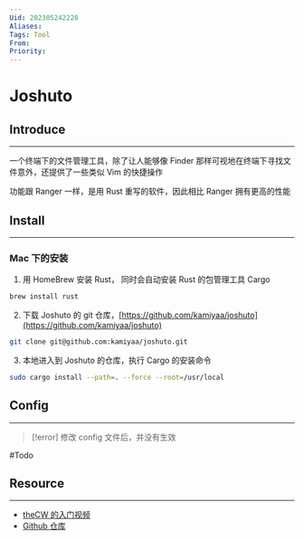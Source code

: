 ```yaml
---
Uid: 202305242228
Aliases: 
Tags: Tool
From: 
Priority: 
---
```

# Joshuto

## Introduce 
---
一个终端下的文件管理工具，除了让人能够像 Finder 那样可视地在终端下寻找文件意外，还提供了一些类似 Vim 的快捷操作

功能跟 Ranger 一样，是用 Rust 重写的软件，因此相比 Ranger 拥有更高的性能

## Install 
---
### Mac 下的安装

1. 用 HomeBrew 安装 Rust， 同时会自动安装 Rust 的包管理工具 Cargo

```bash
brew install rust
```

2. 下载 Joshuto 的 git 仓库，[https://github.com/kamiyaa/joshuto](https://github.com/kamiyaa/joshuto)

```bash
git clone git@github.com:kamiyaa/joshuto.git
```

3. 本地进入到 Joshuto 的仓库，执行 Cargo 的安装命令

```bash
sudo cargo install --path=. --force --root=/usr/local
```

## Config
---
> [!error]
> 修改 config 文件后，并没有生效 

#Todo 

## Resource
---
- [theCW 的入门视频](https://www.bilibili.com/video/BV1Zo4y1G7QZ/?spm_id_from=333.337.search-card.all.click&vd_source=87dfd9b43712abc331544c4820fa4a87)
- [Github 仓库](https://github.com/kamiyaa/joshuto)


